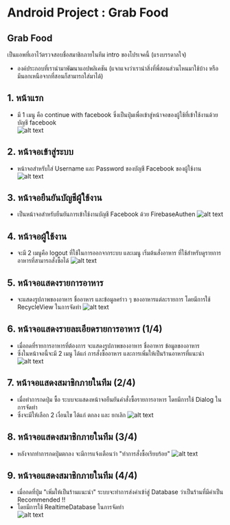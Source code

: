 # Android Project : Grab Food

## Grab Food
เป็นแอพที่เอาไว้ตรวจสอบชื่อสมาชิกภายในทีม
intro ของโปรเจคนี้ (แรงบรรดาลใจ)
- องค์ประกอบที่เรานำมาพัฒนาแอปพลิเคชัน (แจกแจงว่าเรานำสิ่งที่พี่สอนส่วนไหนมาใช้บ้าง หรือมีนอกเหนือจากที่สอนก็สามารถใส่มาได้)
 
## 1. หน้าแรก
 - มี 1 เมนู คือ continue with facebook ซึ่งเป็นปุ่มเพื่อเข้าสู่หน้าจอของผู้ใช้ที่เข้าใช้งานด้วยบัญชี facebook  
![alt text](https://user-images.githubusercontent.com/61577292/77169245-c3058880-6aeb-11ea-9487-b6077eac9392.jpg)

## 2. หน้าจอเข้าสู่ระบบ
 - หน้าจอสำหรับใส่ Username และ Password ของบัญชี Facebook ของผู้ใช้งาน
![alt text](https://user-images.githubusercontent.com/61577292/77170125-2c39cb80-6aed-11ea-81d8-e01ac93d0fc0.jpg)

## 3. หน้าจอยืนยันบัญชีผู้ใช้งาน
 - เป็นหน้าจอสำหรับยืนยันการเข้าใช้งานบัญชี Facebook ด้วย FirebaseAuthen
![alt text](https://user-images.githubusercontent.com/61577292/77170350-820e7380-6aed-11ea-8dc1-152e7ffc57bd.jpg)

## 4. หน้าจอผู้ใช้งาน
 - จะมี 2 เมนูคือ logout ที่ใช้ในการออกจากระบบ และเมนู เริ่มต้นสั่งอาหาร ที่ใช้สำหรับดูรายการอาหารที่สามารถสั่งซื้อได้
![alt text](https://user-images.githubusercontent.com/61577292/77170458-a66a5000-6aed-11ea-8b0c-215e969e9a7a.jpg)

## 5. หน้าจอแสดงรายการอาหาร 
 - จะแสดงรูปภาพของอาหาร ชื่ออาหาร และข้อมูลคร่าว ๆ ของอาหารแต่ละรายการ โดยมีการใช้ RecycleView ในการจัดทำ
![alt text](https://user-images.githubusercontent.com/61577292/77170626-e3364700-6aed-11ea-9789-fedee5a0848a.jpg)

## 6. หน้าจอแสดงรายละเอียดรายการอาหาร (1/4)
 - เมื่อกดที่รายการอาหารที่ต้องการ จะแสดงรูปภาพของอาหาร ชื่ออาหาร ข้อมูลของอาหาร
 - ซึ่งในหน้าจอนี้จะมี 2 เมนู ได้แก่ การสั่งซื้ออาหาร และการเพิ่มให้เป็นร้านอาหารที่แนะนำ      
![alt text](https://user-images.githubusercontent.com/61577292/77170779-1f69a780-6aee-11ea-9dbb-6f1b44aae000.jpg)

## 7. หน้าจอแสดงสมาชิกภายในทีม (2/4)
 - เมื่อทำการกดปุ่ม ซื้อ ระบบจะแสดงหน้าจอยืนยันคำสั่งซื้อรายการอาหาร โดยมีการใช้ Dialog ในการจัดทำ
 - ซึ่งจะมีให้เลือก 2 เงื่อนไข ได้แก่ ตกลง และ ยกเลิก
![alt text](https://user-images.githubusercontent.com/61577292/77170921-5344cd00-6aee-11ea-977c-f94913a31a20.jpg)

## 8. หน้าจอแสดงสมาชิกภายในทีม (3/4)
 - หลังจากทำการกดปุ่มตกลง จะมีการแจ้งเตือนว่า "ทำการสั่งซื้อเรียบร้อย" 
![alt text](https://user-images.githubusercontent.com/61577292/77171057-7a9b9a00-6aee-11ea-9b41-0afcaccc04a8.jpg)

## 9. หน้าจอแสดงสมาชิกภายในทีม (4/4)
 - เมื่อกดที่ปุ่ม "เพิ่มให้เป็นร้านแนะนำ" ระบบจะทำการส่งค่าเข้า่สู่ Database ว่าเป็นร้านที่มีค่าเป็น Recommended !!
 - โดยมีการใช้ RealtimeDatabase ในการจัดทำ   
![alt text](https://user-images.githubusercontent.com/61577292/77171159-9e5ee000-6aee-11ea-94d6-41217ddcd84f.jpg)



